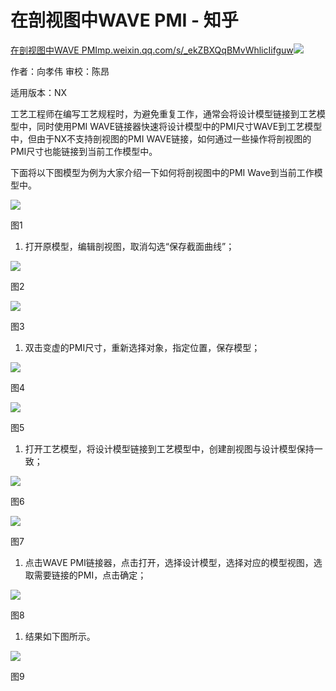# 在剖视图中WAVE PMI - 知乎
[在剖视图中WAVE PMI​mp.weixin.qq.com/s/\_ekZBXQqBMvWhlicIifguw![](https://pic4.zhimg.com/v2-cae4a6cea2cfcb4604ed49e0de6661b3_ipico.jpg)
](https://link.zhihu.com/?target=https%3A//mp.weixin.qq.com/s/_ekZBXQqBMvWhlicIifguw)

作者：向孝伟 审校：陈昂

适用版本：NX

工艺工程师在编写工艺规程时，为避免重复工作，通常会将设计模型链接到工艺模型中，同时使用PMI WAVE链接器快速将设计模型中的PMI尺寸WAVE到工艺模型中，但由于NX不支持剖视图的PMI WAVE链接，如何通过一些操作将剖视图的PMI尺寸也能链接到当前工作模型中。

下面将以下图模型为例为大家介绍一下如何将剖视图中的PMI Wave到当前工作模型中。

![](https://pic2.zhimg.com/v2-21cce5a9c9a98160861d9516164fbe01_b.jpg)

图1

1.  打开原模型，编辑剖视图，取消勾选“保存截面曲线”；

![](https://pic1.zhimg.com/v2-d6077b8a0ffd855787afbbf1f2d89cb4_b.jpg)

图2

![](https://pic3.zhimg.com/v2-04f79f689f49f91c49828cbbfbd6b5ee_b.jpg)

图3

1.  双击变虚的PMI尺寸，重新选择对象，指定位置，保存模型；

![](https://pic4.zhimg.com/v2-9e07dc3e367118e11b3a1be0544c71df_b.jpg)

图4

![](https://pic2.zhimg.com/v2-46f708dfde04fd75ecb4e41c4174fd49_b.jpg)

图5

1.  打开工艺模型，将设计模型链接到工艺模型中，创建剖视图与设计模型保持一致；

![](https://pic4.zhimg.com/v2-d8562becbcda680acb2d792ee1970497_b.jpg)

图6

![](https://pic1.zhimg.com/v2-31708e71e406091aa4dbf87de2a0f5a0_b.jpg)

图7

1.  点击WAVE PMI链接器，点击打开，选择设计模型，选择对应的模型视图，选取需要链接的PMI，点击确定；

![](https://pic3.zhimg.com/v2-8a28a4f447fb322b8d095faf67f52192_b.jpg)

图8

1.  结果如下图所示。

![](https://pic2.zhimg.com/v2-5a589fd3a5060564cf40638b5433cbf9_b.jpg)

图9